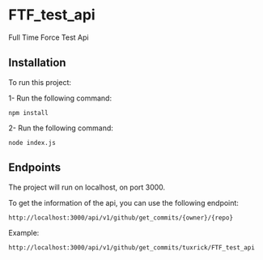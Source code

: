 # FTF_test_api
Full Time Force Test Api


## Installation

To run this project: 

1- Run the following command:

```npm install```

2- Run the following command:

```node index.js```


## Endpoints

The project will run on localhost, on port 3000.

To get the information of the api, you can use the following endpoint:

```http://localhost:3000/api/v1/github/get_commits/{owner}/{repo}```

Example:

```http://localhost:3000/api/v1/github/get_commits/tuxrick/FTF_test_api```
